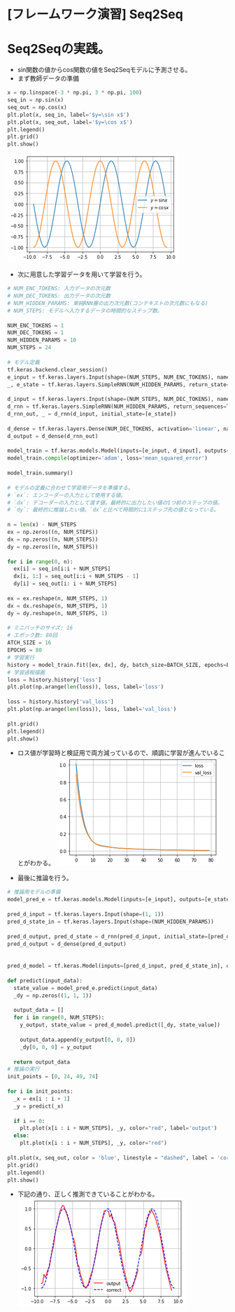 <script type="text/x-mathjax-config">MathJax.Hub.Config({tex2jax:{inlineMath:[['\$','\$'],['\\(','\\)']],processEscapes:true},CommonHTML: {matchFontHeight:false}});</script>
<script type="text/javascript" async src="https://cdnjs.cloudflare.com/ajax/libs/mathjax/2.7.1/MathJax.js?config=TeX-MML-AM_CHTML"></script>

[フレームワーク演習] Seq2Seq
=========



# Seq2Seqの実践。

- sin関数の値からcos関数の値をSeq2Seqモデルに予測させる。
- まず教師データの準備


```python
x = np.linspace(-3 * np.pi, 3 * np.pi, 100)
seq_in = np.sin(x)
seq_out = np.cos(x)
plt.plot(x, seq_in, label='$y=\sin x$')
plt.plot(x, seq_out, label='$y=\cos x$')
plt.legend()
plt.grid()
plt.show()
```
![kakunin](imgs/seq2seq_1.png)

- 次に用意した学習データを用いて学習を行う。

```python
# NUM_ENC_TOKENS: 入力データの次元数
# NUM_DEC_TOKENS: 出力データの次元数
# NUM_HIDDEN_PARAMS: 単純RNN層の出力次元数(コンテキストの次元数にもなる)
# NUM_STEPS: モデルへ入力するデータの時間的なステップ数。

NUM_ENC_TOKENS = 1
NUM_DEC_TOKENS = 1
NUM_HIDDEN_PARAMS = 10
NUM_STEPS = 24

# モデル定義
tf.keras.backend.clear_session()
e_input = tf.keras.layers.Input(shape=(NUM_STEPS, NUM_ENC_TOKENS), name='e_input')
_, e_state = tf.keras.layers.SimpleRNN(NUM_HIDDEN_PARAMS, return_state=True, name='e_rnn')(e_input)

d_input = tf.keras.layers.Input(shape=(NUM_STEPS, NUM_DEC_TOKENS), name='d_input')
d_rnn = tf.keras.layers.SimpleRNN(NUM_HIDDEN_PARAMS, return_sequences=True, return_state=True, name='d_rnn')
d_rnn_out, _ = d_rnn(d_input, initial_state=[e_state])

d_dense = tf.keras.layers.Dense(NUM_DEC_TOKENS, activation='linear', name='d_output')
d_output = d_dense(d_rnn_out)

model_train = tf.keras.models.Model(inputs=[e_input, d_input], outputs=d_output)
model_train.compile(optimizer='adam', loss='mean_squared_error')

model_train.summary()

# モデルの定義に合わせて学習用データを準備する。
# `ex`: エンコーダーの入力として使用する値。
# `dx`: デコーダーの入力として渡す値。最終的に出力したい値の1つ前のステップの値。
# `dy`: 最終的に推論したい値。`dx`と比べて時間的に1ステップ先の値となっている。

n = len(x) - NUM_STEPS
ex = np.zeros((n, NUM_STEPS))
dx = np.zeros((n, NUM_STEPS))
dy = np.zeros((n, NUM_STEPS))

for i in range(0, n):
  ex[i] = seq_in[i:i + NUM_STEPS]
  dx[i, 1:] = seq_out[i:i + NUM_STEPS - 1]
  dy[i] = seq_out[i: i + NUM_STEPS]

ex = ex.reshape(n, NUM_STEPS, 1)
dx = dx.reshape(n, NUM_STEPS, 1)
dy = dy.reshape(n, NUM_STEPS, 1)

# ミニバッチのサイズ: 16
# エポック数: 80回
ATCH_SIZE = 16
EPOCHS = 80
# 学習実行
history = model_train.fit([ex, dx], dy, batch_size=BATCH_SIZE, epochs=EPOCHS, validation_split=0.2, verbose=False)
# 学習過程描画
loss = history.history['loss']
plt.plot(np.arange(len(loss)), loss, label='loss')

loss = history.history['val_loss']
plt.plot(np.arange(len(loss)), loss, label='val_loss')

plt.grid()
plt.legend()
plt.show()
```

- ロス値が学習時と検証用で両方減っているので、順調に学習が進んでいることがわかる。
![kakunin](imgs/seq2seq_2.png)

- 最後に推論を行う。

```python
# 推論用モデルの準備
model_pred_e = tf.keras.models.Model(inputs=[e_input], outputs=[e_state])

pred_d_input = tf.keras.layers.Input(shape=(1, 1))
pred_d_state_in = tf.keras.layers.Input(shape=(NUM_HIDDEN_PARAMS))

pred_d_output, pred_d_state = d_rnn(pred_d_input, initial_state=[pred_d_state_in])
pred_d_output = d_dense(pred_d_output)


pred_d_model = tf.keras.Model(inputs=[pred_d_input, pred_d_state_in], outputs=[pred_d_output, pred_d_state])

def predict(input_data):
  state_value = model_pred_e.predict(input_data)
  _dy = np.zeros((1, 1, 1))
  
  output_data = []
  for i in range(0, NUM_STEPS):
    y_output, state_value = pred_d_model.predict([_dy, state_value])
    
    output_data.append(y_output[0, 0, 0])
    _dy[0, 0, 0] = y_output

  return output_data
# 推論の実行
init_points = [0, 24, 49, 74]

for i in init_points:
  _x = ex[i : i + 1]
  _y = predict(_x)
    
  if i == 0:
    plt.plot(x[i : i + NUM_STEPS], _y, color="red", label='output')
  else:
    plt.plot(x[i : i + NUM_STEPS], _y, color="red")

plt.plot(x, seq_out, color = 'blue', linestyle = "dashed", label = 'correct')
plt.grid()
plt.legend()
plt.show()  
```

- 下記の通り、正しく推測できていることがわかる。
![kakunin](imgs/seq2seq_3.png)